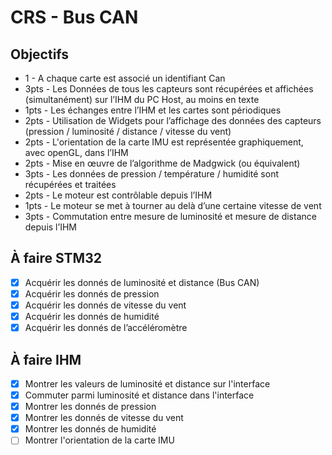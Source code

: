 # CRS - Bus CAN

## Objectifs

* 1 - A chaque carte est associé un identifiant Can
* 3pts - Les Données de tous les capteurs sont récupérées et affichées (simultanément)  sur l’IHM du PC Host, au moins en texte
* 1pts - Les échanges entre l’IHM et les cartes sont périodiques
* 2pts - Utilisation de Widgets pour l’affichage des données des capteurs (pression / luminosité / distance / vitesse du vent)
* 2pts - L'orientation de la carte IMU est représentée graphiquement, avec openGL, dans l’IHM
* 2pts - Mise en œuvre de l’algorithme de Madgwick (ou équivalent)
* 3pts - Les données de pression / température / humidité sont récupérées et traitées
* 2pts - Le moteur est contrôlable depuis l’IHM
* 1pts - Le moteur se met à tourner au delà d’une certaine vitesse de vent
* 3pts -  Commutation entre mesure de luminosité et mesure de distance depuis l’IHM

## À faire STM32

- [X] Acquérir les donnés de luminosité et distance (Bus CAN)
- [X] Acquérir les donnés de pression
- [X] Acquérir les donnés de vitesse du vent
- [X] Acquérir les donnés de humidité
- [X] Acquérir les donnés de l’accéléromètre

## À faire IHM

- [X] Montrer les valeurs de luminosité et distance sur l'interface
- [X] Commuter parmi luminosité et distance dans l'interface
- [X] Montrer les donnés de pression
- [X] Montrer les donnés de vitesse du vent
- [X] Montrer les donnés de humidité
- [ ] Montrer l'orientation de la carte IMU
